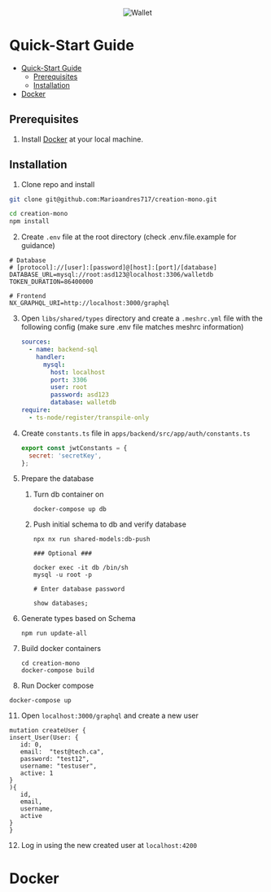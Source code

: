 <p align="center">
  <img alt="Wallet" src="https://images.unsplash.com/photo-1613127935401-fac57fd9b349?ixlib=rb-1.2.1&ixid=MnwxMjA3fDB8MHxwaG90by1wYWdlfHx8fGVufDB8fHx8&auto=format&fit=crop&w=1374&q=80">
</p>

# Quick-Start Guide

- [Quick-Start Guide](#quick-start-guide)
  - [Prerequisites](#prerequisites)
  - [Installation](#installation)
- [Docker](#docker)

## Prerequisites

1. Install [Docker](https://www.docker.com/get-started) at your local machine.

## Installation

1. Clone repo and install

```bash
git clone git@github.com:Marioandres717/creation-mono.git

cd creation-mono
npm install
```

2. Create `.env` file at the root directory (check .env.file.example for guidance)

```text
# Database
# [protocol]://[user]:[password]@[host]:[port]/[database]
DATABASE_URL=mysql://root:asd123@localhost:3306/walletdb
TOKEN_DURATION=86400000

# Frontend
NX_GRAPHQL_URI=http://localhost:3000/graphql

```

3. Open `libs/shared/types` directory and create a `.meshrc.yml` file with the following config (make sure .env file matches meshrc information)

   ```yml
   sources:
     - name: backend-sql
       handler:
         mysql:
           host: localhost
           port: 3306
           user: root
           password: asd123
           database: walletdb
   require:
     - ts-node/register/transpile-only
   ```

4. Create `constants.ts` file in `apps/backend/src/app/auth/constants.ts`

   ```javascript
   export const jwtConstants = {
     secret: 'secretKey',
   };
   ```

5. Prepare the database

   1. Turn db container on

      ```
      docker-compose up db
      ```

   2. Push initial schema to db and verify database

      ```
      npx nx run shared-models:db-push

      ### Optional ###

      docker exec -it db /bin/sh
      mysql -u root -p

      # Enter database password

      show databases;
      ```

6. Generate types based on Schema

   ```
   npm run update-all
   ```

7. Build docker containers

   ```
   cd creation-mono
   docker-compose build
   ```

8. Run Docker compose

```
docker-compose up
```

11. Open `localhost:3000/graphql` and create a new user

```
mutation createUser {
insert_User(User: {
   id: 0,
   email:  "test@tech.ca",
   password: "test12",
   username: "testuser",
   active: 1
}
){
   id,
   email,
   username,
   active
}
}
```

12. Log in using the new created user at `localhost:4200`

# Docker
